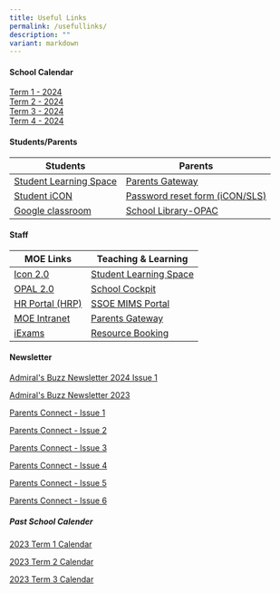 ```yaml
---
title: Useful Links
permalink: /usefullinks/
description: ""
variant: markdown
---
```

#### School Calendar
[Term 1 - 2024](/files/GO%20PDF/2024_Term_1_Calendar.pdf) <br>
[Term 2 - 2024](/files/GO%20PDF/2024_Term_2_Calendar__Revised_.pdf)<br>
[Term 3 - 2024](/files/GO%20PDF/2024_Term_3_Calendar.pdf)<br>
[Term 4 - 2024](/files/2024_Term_4_Calendar.pdf)

#### Students/Parents

| Students | Parents| 
| ----------- | ----------- | 
| [Student Learning Space](https://vle.learning.moe.edu.sg/login)    | [Parents Gateway](https://pg.moe.edu.sg/)   |
 | [Student iCON](https://workspace.google.com/dashboard)     | [Password reset form (iCON/SLS)](https://forms.gle/bd2dREPKXXsBuiiq6)    |
 | [Google classroom](Workspace.google.com/dashboard)    |  [School Library-OPAC](https://schoolibrary.moe.edu.sg/admiraltypri/cgi-bin/spydus.exe/ENQ/WPAC/BIBENQ?QRY=06601%5C%3E%20(FILTER%3A%201%20%2B%20ITMFADTE%3A%20%22%3E%3DTHISMONTH(-4)%22%20)%20-%2006601%5C%3E%20(FILTER%3A%201%20%2B%20ITMFADTE%3A%20%22%3C%20THISMONTH(-4)%22)&amp;QRYTEXT=New%20Arrivals)   |
 
 
 
#### Staff


| MOE Links | Teaching &amp; Learning |
| -------- | -------- | 
| [Icon 2.0](https://icon.moe.edu.sg)     | [Student Learning Space](https://vle.learning.moe.edu.sg/login)    | 
| [OPAL 2.0](https://www.opal2.moe.edu.sg/app/learner)   | [School Cockpit](https://schoolcockpit.moe.gov.sg/)    | 
| [HR Portal (HRP)](https://www.hrp.gov.sg)    | [SSOE MIMS Portal](https://portal.mims.moe.gov.sg/idmdash)    | 
| [MOE Intranet](https://intranet.moe.gov.sg/)    | [Parents Gateway](https://pg.moe.edu.sg/)     | 
| [iExams](https://iexams.seab.gov.sg/sso/login?service=https%3A%2F%2Fiexams.seab.gov.sg%2Fsso%2Foauth2.0%2FcallbackAuthorize%3Fclient_id%3Diexams2-prod%26redirect_uri%3Dhttps%253A%252F%252Fiexams.seab.gov.sg%252Fiexams2%252Flogin%252Foauth2%252Fcode%252Fiexams2-prod%26response_type%3Dcode%26client_name%3DCasOAuthClient) | [Resource Booking](https://rbs.avero-tech.com/)    | 



#### Newsletter

[Admiral's Buzz Newsletter 2024 Issue 1](/files/Admiral_s_Buzz_Newsletter_2024_Issue_1.pdf)

[Admiral's Buzz Newsletter 2023](/files/admiral's%20buzz%20newsletter%202023.pdf)

[Parents Connect - Issue 1](/files/PARENTS%20CONNECT%20@%20ADPS%20Issue%201.pdf)

[Parents Connect - Issue 2](/files/Parents%20Connect%20@ADPS%20Issue%202.pdf)

[Parents Connect - Issue 3](/files/parents%20connect%20issue%203.pdf)

[Parents Connect - Issue 4](/files/parents%20connect%20issue%204.pdf)

[Parents Connect - Issue 5](/files/News%20Letters/Parents_connect_issue_5.pdf)

[Parents Connect - Issue 6](/files/News%20Letters/PARENTS_CONNECT_Issue6.pdf)



##### Past School Calender

[2023 Term 1 Calendar](/files/2023_0004b_2023%20Term1%20Calendar.pdf)

[2023 Term 2 Calendar](/files/2023%20term%202%20calendar.pdf)

[2023 Term 3 Calendar](/files/2023%20term%203%20calendar.pdf)